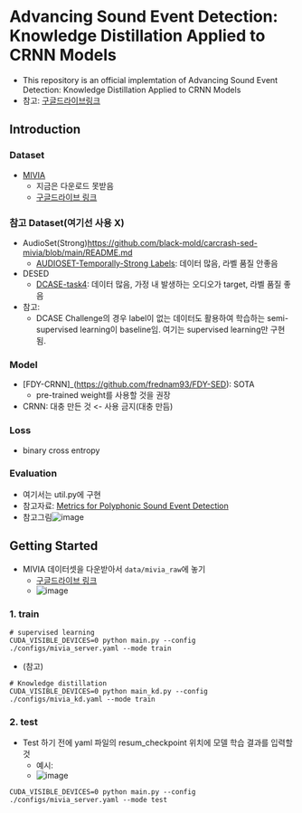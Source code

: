 # Advancing Sound Event Detection: Knowledge Distillation Applied to CRNN Models
- This repository is an official implemtation of Advancing Sound Event Detection: Knowledge Distillation Applied to CRNN Models
- 참고: [구글드라이브링크](https://docs.google.com/presentation/d/1ygPbDiWyCCvPTNYUp7qWYroRdRDjd7aC/edit?usp=sharing&ouid=112517158866107854817&rtpof=true&sd=true)

## Introduction
### Dataset
  -  [MIVIA](https://mivia.unisa.it/datasets/audio-analysis/mivia-road-audio-events-data-set/)
     -  지금은 다운로드 못받음
     -  [구글드라이브 링크](https://drive.google.com/file/d/1B34oRA4tWz4DyYh2dAUowhlEqYxDabPr/view?usp=sharing)
###  참고 Dataset(여기선 사용 X)
  -  AudioSet(Strong)https://github.com/black-mold/carcrash-sed-mivia/blob/main/README.md
     -  [AUDIOSET-Temporally-Strong Labels](https://research.google.com/audioset/download_strong.html): 데이터 많음, 라벨 품질 안좋음
  -  DESED
     -  [DCASE-task4](https://github.com/DCASE-REPO/DESED_task/tree/master/recipes/dcase2023_task4_baseline): 데이터 많음, 가정 내 발생하는 오디오가 target, 라벨 품질 좋음
  -  참고:
     - DCASE Challenge의 경우 label이 없는 데이터도 활용하여 학습하는 semi-supervised learning이 baseline임. 여기는 supervised learning만 구현됨.   
   
### Model
  - [FDY-CRNN]_(https://github.com/frednam93/FDY-SED): SOTA
    - pre-trained weight를 사용할 것을 권장
  - CRNN: 대충 만든 것 <- 사용 금지(대충 만듬)

### Loss
  - binary cross entropy

### Evaluation
  - 여기서는 util.py에 구현
  - 참고자료: [Metrics for Polyphonic Sound Event Detection](https://www.mdpi.com/2076-3417/6/6/162)
  - 참고그림![image](https://github.com/black-mold/carcrash-sed-mivia/assets/96871530/e54f71a1-ac2b-4050-beff-2b650924e5bc)


## Getting Started
- MIVIA 데이터셋을 다운받아서 `data/mivia_raw`에 놓기
  - [구글드라이브 링크](https://drive.google.com/file/d/1B34oRA4tWz4DyYh2dAUowhlEqYxDabPr/view?usp=sharing)
  - ![image](https://github.com/black-mold/carcrash-sed-mivia/assets/96871530/4c966c4a-0d5b-423e-886f-2dad74ef0f81)


### 1. train
```
# supervised learning
CUDA_VISIBLE_DEVICES=0 python main.py --config ./configs/mivia_server.yaml --mode train
```

- (참고)
```
# Knowledge distillation
CUDA_VISIBLE_DEVICES=0 python main_kd.py --config ./configs/mivia_kd.yaml --mode train
```


### 2. test
- Test 하기 전에 yaml 파일의 resum_checkpoint 위치에 모델 학습 결과를 입력할 것
  - 예시:
  - ![image](https://github.com/black-mold/carcrash-sed-mivia/assets/96871530/77ddefb5-456f-470b-ab35-970021382dd1)

```
CUDA_VISIBLE_DEVICES=0 python main.py --config ./configs/mivia_server.yaml --mode test
```
